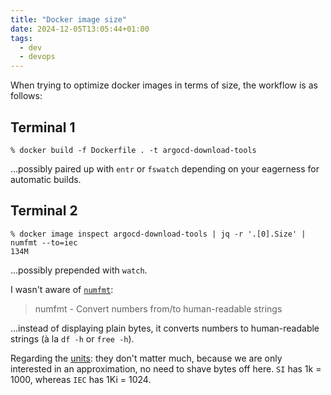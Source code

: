 ```yaml
---
title: "Docker image size"
date: 2024-12-05T13:05:44+01:00
tags:
  - dev
  - devops
---
```


When trying to optimize docker images in terms of size, the workflow is as
follows:

<!--more-->

## Terminal 1

```shell
% docker build -f Dockerfile . -t argocd-download-tools
```

...possibly paired up with `entr` or `fswatch` depending on your eagerness for
automatic builds.

## Terminal 2

```shell
% docker image inspect argocd-download-tools | jq -r '.[0].Size' | numfmt --to=iec
134M
```

...possibly prepended with `watch`.

I wasn't aware of [`numfmt`](https://man.archlinux.org/man/numfmt.1):

> numfmt - Convert numbers from/to human-readable strings

...instead of displaying plain bytes, it converts numbers to human-readable
strings (à la `df -h` or `free -h`).

Regarding the [units](https://en.wikipedia.org/wiki/Binary_prefix): they don't
matter much, because we are only interested in an approximation, no need to
shave bytes off here. `SI` has 1k = 1000, whereas `IEC` has 1Ki = 1024.
